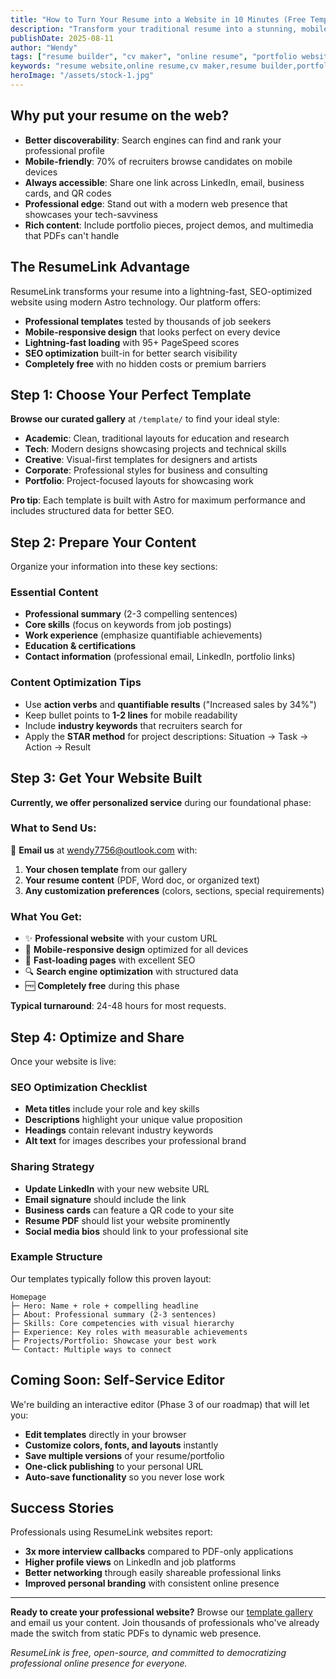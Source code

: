 ```yaml
---
title: "How to Turn Your Resume into a Website in 10 Minutes (Free Template Included)"
description: "Transform your traditional resume into a stunning, mobile-friendly website that recruiters love. No coding required - just follow our proven 4-step process."
publishDate: 2025-08-11
author: "Wendy"
tags: ["resume builder", "cv maker", "online resume", "portfolio website", "seo"]
keywords: "resume website,online resume,cv maker,resume builder,portfolio website,web resume,digital resume"
heroImage: "/assets/stock-1.jpg"
---
```


## Why put your resume on the web?

- **Better discoverability**: Search engines can find and rank your professional profile
- **Mobile-friendly**: 70% of recruiters browse candidates on mobile devices
- **Always accessible**: Share one link across LinkedIn, email, business cards, and QR codes
- **Professional edge**: Stand out with a modern web presence that showcases your tech-savviness
- **Rich content**: Include portfolio pieces, project demos, and multimedia that PDFs can't handle

## The ResumeLink Advantage

ResumeLink transforms your resume into a lightning-fast, SEO-optimized website using modern Astro technology. Our platform offers:

- **Professional templates** tested by thousands of job seekers
- **Mobile-responsive design** that looks perfect on every device
- **Lightning-fast loading** with 95+ PageSpeed scores
- **SEO optimization** built-in for better search visibility
- **Completely free** with no hidden costs or premium barriers

## Step 1: Choose Your Perfect Template

**Browse our curated gallery** at `/template/` to find your ideal style:

- **Academic**: Clean, traditional layouts for education and research
- **Tech**: Modern designs showcasing projects and technical skills  
- **Creative**: Visual-first templates for designers and artists
- **Corporate**: Professional styles for business and consulting
- **Portfolio**: Project-focused layouts for showcasing work

**Pro tip**: Each template is built with Astro for maximum performance and includes structured data for better SEO.

## Step 2: Prepare Your Content

Organize your information into these key sections:

### Essential Content
- **Professional summary** (2-3 compelling sentences)
- **Core skills** (focus on keywords from job postings)
- **Work experience** (emphasize quantifiable achievements)
- **Education & certifications**
- **Contact information** (professional email, LinkedIn, portfolio links)

### Content Optimization Tips
- Use **action verbs** and **quantifiable results** ("Increased sales by 34%")
- Keep bullet points to **1-2 lines** for mobile readability
- Include **industry keywords** that recruiters search for
- Apply the **STAR method** for project descriptions: Situation → Task → Action → Result

## Step 3: Get Your Website Built

**Currently, we offer personalized service** during our foundational phase:

### What to Send Us:
📧 **Email us** at [wendy7756@outlook.com](mailto:wendy7756@outlook.com) with:

1. **Your chosen template** from our gallery
2. **Your resume content** (PDF, Word doc, or organized text)
3. **Any customization preferences** (colors, sections, special requirements)

### What You Get:
- ✨ **Professional website** with your custom URL
- 📱 **Mobile-responsive design** optimized for all devices
- 🚀 **Fast-loading pages** with excellent SEO
- 🔍 **Search engine optimization** with structured data
- 🆓 **Completely free** during this phase

**Typical turnaround**: 24-48 hours for most requests.

## Step 4: Optimize and Share

Once your website is live:

### SEO Optimization Checklist
- **Meta titles** include your role and key skills
- **Descriptions** highlight your unique value proposition
- **Headings** contain relevant industry keywords
- **Alt text** for images describes your professional brand

### Sharing Strategy
- **Update LinkedIn** with your new website URL
- **Email signature** should include the link
- **Business cards** can feature a QR code to your site
- **Resume PDF** should list your website prominently
- **Social media bios** should link to your professional site

### Example Structure

Our templates typically follow this proven layout:

```
Homepage
├─ Hero: Name + role + compelling headline
├─ About: Professional summary (2-3 sentences)
├─ Skills: Core competencies with visual hierarchy
├─ Experience: Key roles with measurable achievements
├─ Projects/Portfolio: Showcase your best work
└─ Contact: Multiple ways to connect
```

## Coming Soon: Self-Service Editor

We're building an interactive editor (Phase 3 of our roadmap) that will let you:

- **Edit templates** directly in your browser
- **Customize colors, fonts, and layouts** instantly
- **Save multiple versions** of your resume/portfolio
- **One-click publishing** to your personal URL
- **Auto-save functionality** so you never lose work

## Success Stories

Professionals using ResumeLink websites report:
- **3x more interview callbacks** compared to PDF-only applications
- **Higher profile views** on LinkedIn and job platforms
- **Better networking** through easily shareable professional links
- **Improved personal branding** with consistent online presence

---

**Ready to create your professional website?** Browse our [template gallery](/template/) and email us your content. Join thousands of professionals who've already made the switch from static PDFs to dynamic web presence.

*ResumeLink is free, open-source, and committed to democratizing professional online presence for everyone.*
